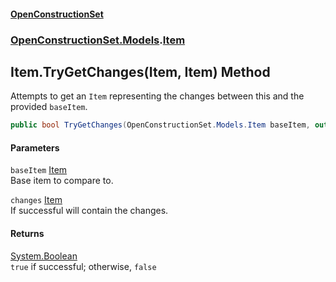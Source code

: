 #### [OpenConstructionSet](index 'index')
### [OpenConstructionSet.Models](index#OpenConstructionSet_Models 'OpenConstructionSet.Models').[Item](Z9pYmp3jhG_PhNCQ0nlOeg 'OpenConstructionSet.Models.Item')
## Item.TryGetChanges(Item, Item) Method
Attempts to get an `Item` representing the changes between this and the provided `baseItem`.  
```csharp
public bool TryGetChanges(OpenConstructionSet.Models.Item baseItem, out OpenConstructionSet.Models.Item changes);
```
#### Parameters
<a name='OpenConstructionSet_Models_Item_TryGetChanges(OpenConstructionSet_Models_Item_OpenConstructionSet_Models_Item)_baseItem'></a>
`baseItem` [Item](Z9pYmp3jhG_PhNCQ0nlOeg 'OpenConstructionSet.Models.Item')  
Base item to compare to.
  
<a name='OpenConstructionSet_Models_Item_TryGetChanges(OpenConstructionSet_Models_Item_OpenConstructionSet_Models_Item)_changes'></a>
`changes` [Item](Z9pYmp3jhG_PhNCQ0nlOeg 'OpenConstructionSet.Models.Item')  
If successful will contain the changes.
  
#### Returns
[System.Boolean](https://docs.microsoft.com/en-us/dotnet/api/System.Boolean 'System.Boolean')  
`true` if successful; otherwise, `false`
